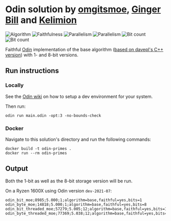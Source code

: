 # Odin solution by [omgitsmoe](https://github.com/omgitsmoe), [Ginger Bill](https://github.com/gingerBill) and [Kelimion](https://github.com/Kelimion)

![Algorithm](https://img.shields.io/badge/Algorithm-base-green)
![Faithfulness](https://img.shields.io/badge/Faithful-yes-green)
![Parallelism](https://img.shields.io/badge/Parallel-no-green)
![Parallelism](https://img.shields.io/badge/Parallel-yes-green)
![Bit count](https://img.shields.io/badge/Bits-1-green)
![Bit count](https://img.shields.io/badge/Bits-8-yellowgreen)

Faithful [Odin](https://odin-lang.org/) implementation of the base algorithm ([based on davepl's
C++ version](https://github.com/PlummersSoftwareLLC/Primes/tree/drag-race/PrimeCPP/solution_1))
with 1- and 8-bit versions.

## Run instructions

### Locally

See the [Odin wiki](https://github.com/odin-lang/Odin/wiki#getting-started-with-odin) on how to
setup a dev environment for your system.

Then run:
```
odin run main.odin -opt:3 -no-bounds-check
```

### Docker

Navigate to this solution's directory and run the following commands:

```
docker build -t odin-primes .
docker run --rm odin-primes
```

## Output

Both the 1-bit as well as the 8-bit storage version will be run.

On a Ryzen 1600X using Odin version `dev-2021-07`:
```
odin_bit_moe;8985;5.000;1;algorithm=base,faithful=yes,bits=1
odin_byte_moe;14818;5.000;1;algorithm=base,faithful=yes,bits=8
odin_bit_threaded_moe;57279;5.005;12;algorithm=base,faithful=yes,bits=1
odin_byte_threaded_moe;77369;5.038;12;algorithm=base,faithful=yes,bits=8
```
